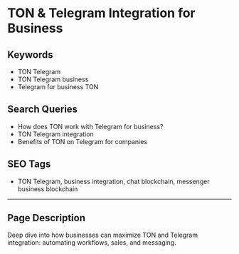 # TON & Telegram Integration for Business

## Keywords
- TON Telegram
- TON Telegram business
- Telegram for business TON

## Search Queries
- How does TON work with Telegram for business?
- TON Telegram integration
- Benefits of TON on Telegram for companies

## SEO Tags
- TON Telegram, business integration, chat blockchain, messenger business blockchain

---

## Page Description
Deep dive into how businesses can maximize TON and Telegram integration: automating workflows, sales, and messaging.